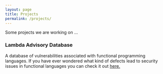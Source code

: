 ```yaml
---
layout: page
title: Projects
permalink: /projects/
---
```


Some projects we are working on ...

### Lambda Advisory Database

A database of vulnerabilities associated with functional programming languages. If you have ever wondered what kind of defects lead to security issues in functional languages you can check it out [here.](https://github.com/lambdasec/lambda-advisory-db)